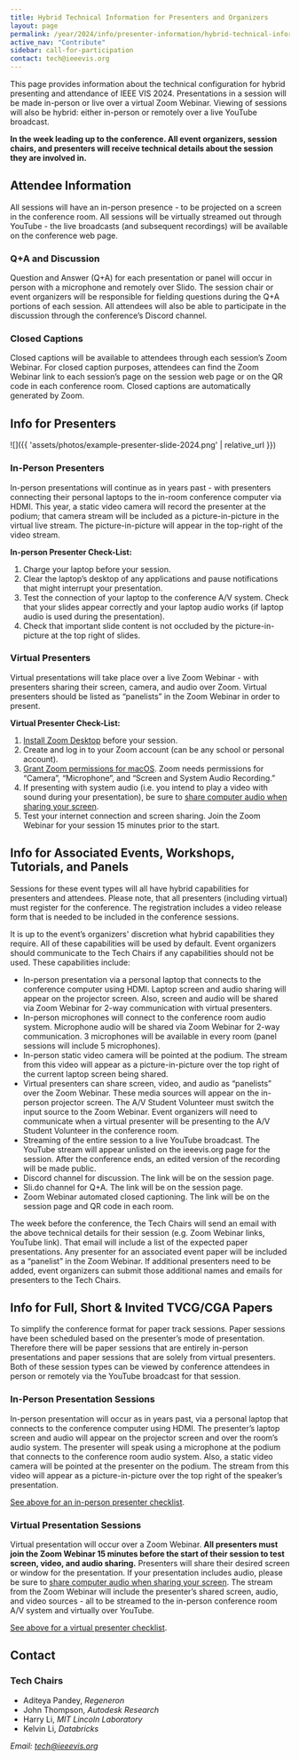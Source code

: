 ```yaml
---
title: Hybrid Technical Information for Presenters and Organizers
layout: page
permalink: /year/2024/info/presenter-information/hybrid-technical-information
active_nav: "Contribute"
sidebar: call-for-participation
contact: tech@ieeevis.org
---
```

This page provides information about the technical configuration for hybrid presenting and attendance of IEEE VIS 2024. Presentations in a session will be made in-person or live over a virtual Zoom Webinar. Viewing of sessions will also be hybrid: either in-person or remotely over a live YouTube broadcast.

**In the week leading up to the conference. All event organizers, session chairs, and presenters will receive technical details about the session they are involved in.**


## Attendee Information
All sessions will have an in-person presence - to be projected on a screen in the conference room. All sessions will be virtually streamed out through YouTube - the live broadcasts (and subsequent recordings) will be available on the conference web page. 

### Q+A and Discussion
Question and Answer (Q+A) for each presentation or panel will occur in person with a microphone and remotely over Slido. The session chair or event organizers will be responsible for fielding questions during the Q+A portions of each session. All attendees will also be able to participate in the discussion through the conference’s Discord channel.

### Closed Captions
Closed captions will be available to attendees through each session’s Zoom Webinar. For closed caption purposes, attendees can find the Zoom Webinar link to each session’s page on the session web page or on the QR code in each conference room. Closed captions are automatically generated by Zoom.

## Info for Presenters

![]({{ 'assets/photos/example-presenter-slide-2024.png' | relative_url }})

### In-Person Presenters
In-person presentations will continue as in years past - with presenters connecting their personal laptops to the in-room conference computer via HDMI. This year, a static video camera will record the presenter at the podium; that camera stream will be included as a picture-in-picture in the virtual live stream. The picture-in-picture will appear in the top-right of the video stream. 

**In-person Presenter Check-List:**
1. Charge your laptop before your session.
2. Clear the laptop’s desktop of any applications and pause notifications that might interrupt your presentation.
3. Test the connection of your laptop to the conference A/V system. Check that your slides appear correctly and your laptop audio works (if laptop audio is used during the presentation).
4. Check that important slide content is not occluded by the picture-in-picture at the top right of slides.


### Virtual Presenters
Virtual presentations will take place over a live Zoom Webinar - with presenters sharing their screen, camera, and audio over Zoom. Virtual presenters should be listed as “panelists” in the Zoom Webinar in order to present.

**Virtual Presenter Check-List:**
1. [Install Zoom Desktop](https://zoom.us/download) before your session.
2. Create and log in to your Zoom account (can be any school or personal account).
3. [Grant Zoom permissions for macOS](https://support.zoom.com/hc/en/article?id=zm_kb&sysparm_article=KB0064868). Zoom needs permissions for “Camera”, “Microphone”, and “Screen and System Audio Recording.”
4. If presenting with system audio (i.e. you intend to play a video with sound during your presentation), be sure to [share computer audio when sharing your screen](https://support.zoom.com/hc/en/article?id=zm_kb&sysparm_article=KB0063608#h_01GBXFBZ8GBD3Z3YV70YRETA7Y). 
5. Test your internet connection and screen sharing. Join the Zoom Webinar for your session 15 minutes prior to the start.

## Info for Associated Events, Workshops, Tutorials, and Panels
Sessions for these event types will all have hybrid capabilities for presenters and attendees. Please note, that all presenters (including virtual) must register for the conference. The registration includes a video release form that is needed to be included in the conference sessions.

It is up to the event’s organizers' discretion what hybrid capabilities they require. All of these capabilities will be used by default. Event organizers should communicate to the Tech Chairs if any capabilities should not be used. These capabilities include: 
- In-person presentation via a personal laptop that connects to the conference computer using HDMI. Laptop screen and audio sharing will appear on the projector screen. Also, screen and audio will be shared via Zoom Webinar for 2-way communication with virtual presenters.
- In-person microphones will connect to the conference room audio system. Microphone audio will be shared via Zoom Webinar for 2-way communication. 3 microphones will be available in every room (panel sessions will include 5 microphones).
- In-person static video camera will be pointed at the podium. The stream from this video will appear as a picture-in-picture over the top right of the current laptop screen being shared.
- Virtual presenters can share screen, video, and audio as “panelists” over the Zoom Webinar. These media sources will appear on the in-person projector screen. The A/V Student Volunteer must switch the input source to the Zoom Webinar. Event organizers will need to communicate when a virtual presenter will be presenting to the A/V Student Volunteer in the conference room.
- Streaming of the entire session to a live YouTube broadcast. The YouTube stream will appear unlisted on the ieeevis.org page for the session. After the conference ends, an edited version of the recording will be made public.
- Discord channel for discussion. The link will be on the session page.
- Sli.do channel for Q+A. The link will be on the session page.
- Zoom Webinar automated closed captioning. The link will be on the session page and QR code in each room.

The week before the conference, the Tech Chairs will send an email with the above technical details for their session (e.g. Zoom Webinar links, YouTube link). That email will include a list of the expected paper presentations. Any presenter for an associated event paper will be included as a “panelist” in the Zoom Webinar. If additional presenters need to be added, event organizers can submit those additional names and emails for presenters to the Tech Chairs.

## Info for Full, Short & Invited TVCG/CGA Papers
To simplify the conference format for paper track sessions. Paper sessions have been scheduled based on the presenter’s mode of presentation. Therefore there will be paper sessions that are entirely in-person presentations and paper sessions that are solely from virtual presenters. Both of these session types can be viewed by conference attendees in person or remotely via the YouTube broadcast for that session.

### In-Person Presentation Sessions
In-person presentation will occur as in years past, via a personal laptop that connects to the conference computer using HDMI. The presenter’s laptop screen and audio will appear on the projector screen and over the room’s audio system. The presenter will speak using a microphone at the podium that connects to the conference room audio system. Also, a static video camera will be pointed at the presenter on the podium. The stream from this video will appear as a picture-in-picture over the top right of the speaker’s presentation. 

[See above for an in-person presenter checklist](#in-person-presenters).

### Virtual Presentation Sessions
Virtual presentation will occur over a Zoom Webinar. **All presenters must join the Zoom Webinar 15 minutes before the start of their session to test screen, video, and audio sharing.** Presenters will share their desired screen or window for the presentation. If your presentation includes audio, please be sure to [share computer audio when sharing your screen](https://support.zoom.com/hc/en/article?id=zm_kb&sysparm_article=KB0063608#h_01GBXFBZ8GBD3Z3YV70YRETA7Y). The stream from the Zoom Webinar will include the presenter’s shared screen, audio, and video sources - all to be streamed to the in-person conference room A/V system and virtually over YouTube.

[See above for a virtual presenter checklist](#virtual-presenters).

## Contact

### Tech Chairs

* Aditeya Pandey, *Regeneron* 
* John Thompson, *Autodesk Research*
* Harry Li, *MIT Lincoln Laboratory*
* Kelvin Li, *Databricks*

*Email: [tech@ieeevis.org](mailto:tech@ieeevis.org)*

